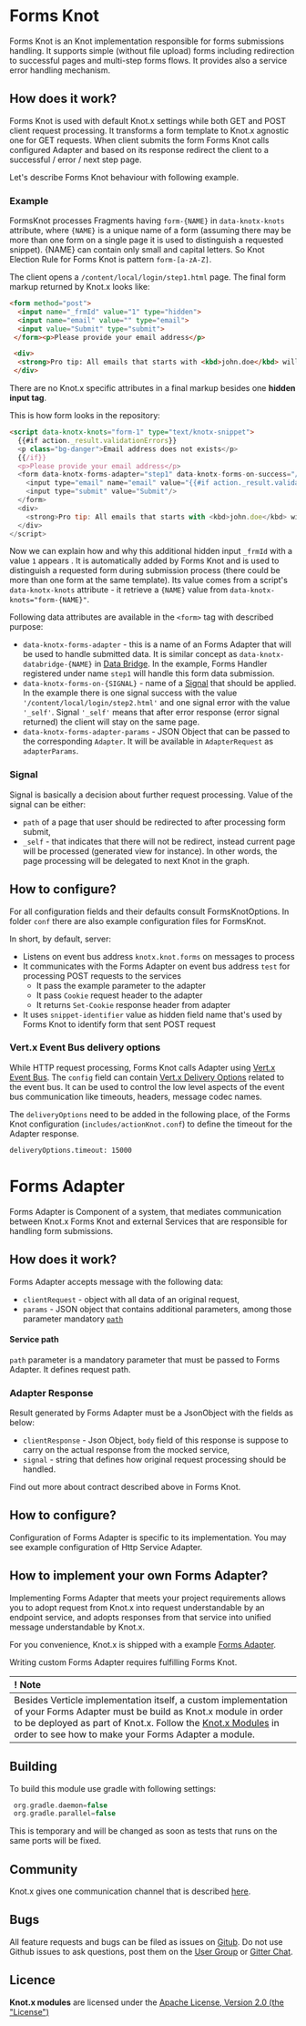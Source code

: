 # Forms Knot
Forms Knot is an Knot implementation responsible for forms submissions handling. It supports
simple (without file upload) forms including redirection to successful pages and multi-step forms flows.
It provides also a service error handling mechanism.

## How does it work?
Forms Knot is used with default Knot.x settings while both GET and POST client request processing.
It transforms a form template to Knot.x agnostic one for GET requests. When client submits the form
Forms Knot calls configured Adapter and based on its response redirect the client to a
successful / error / next step page.

Let's describe Forms Knot behaviour with following example.

### Example
FormsKnot processes Fragments having `form-{NAME}` in `data-knotx-knots` attribute,
where `{NAME}` is a unique name of a form (assuming there may be more than one form on a single page
it is used to distinguish a requested snippet). {NAME} can contain only small and capital letters. So
Knot Election Rule for Forms Knot is pattern `form-[a-zA-Z]`.

The client opens a `/content/local/login/step1.html` page. The final form markup returned by Knot.x looks like:

```html
<form method="post">
  <input name="_frmId" value="1" type="hidden">
  <input name="email" value="" type="email">
  <input value="Submit" type="submit">
 </form><p>Please provide your email address</p>

 <div>
  <strong>Pro tip: All emails that starts with <kbd>john.doe</kbd> will be accepted.</strong>
 </div>
```

There are no Knot.x specific attributes in a final markup besides one **hidden input tag**.

This is how form looks in the repository:

```html
<script data-knotx-knots="form-1" type="text/knotx-snippet">
  {{#if action._result.validationErrors}}
  <p class="bg-danger">Email address does not exists</p>
  {{/if}}
  <p>Please provide your email address</p>
  <form data-knotx-forms-adapter="step1" data-knotx-forms-on-success="/content/local/login/step2.html" data-knotx-forms-on-error="_self" data-knotx-forms-adapter-params='{"myKey":"myValue"}' method="post">
    <input type="email" name="email" value="{{#if action._result.validationError}} {{action._result.form.email}} {{/if}}" />
    <input type="submit" value="Submit"/>
  </form>
  <div>
    <strong>Pro tip: All emails that starts with <kbd>john.doe</kbd> will be accepted.</strong>
  </div>
</script>
```

Now we can explain how and why this additional hidden input `_frmId` with a value `1` appears . It
is automatically added by Forms Knot and is used to distinguish a requested form during submission process
(there could be more than one form at the same template). Its value comes from a script's `data-knotx-knots`
attribute - it retrieve a `{NAME}` value from `data-knotx-knots="form-{NAME}"`.

Following data attributes are available in the `<form>` tag with described purpose:
- `data-knotx-forms-adapter` - this is a name of an Forms Adapter that will be used to handle submitted data.
It is similar concept as `data-knotx-databridge-{NAME}` in [Data Bridge](https://github.com/Knotx/knotx-data-bridge). In the example,
Forms Handler registered under name `step1` will handle this form data submission.
- `data-knotx-forms-on-{SIGNAL}` - name of a [Signal](#Signal) that should be applied. In the example
there is one signal success with the value `'/content/local/login/step2.html'` and one signal error
with the value `'_self'`. Signal `'_self'` means that after error response (error signal returned)
the client will stay on the same page.
- `data-knotx-forms-adapter-params` - JSON Object that can be passed to the corresponding `Adapter`. It will be
available in `AdapterRequest` as `adapterParams`. 


### Signal
Signal is basically a decision about further request processing. Value of the signal can be either:
- `path` of a page that user should be redirected to after processing form submit,
- `_self` - that indicates that there will not be redirect, instead current page will be processed (generated view for instance).
In other words, the page processing will be delegated to next Knot in the graph.

## How to configure?
For all configuration fields and their defaults consult FormsKnotOptions. 
In folder `conf` there are also example configuration files for FormsKnot.

In short, by default, server:
- Listens on event bus address `knotx.knot.forms` on messages to process
- It communicates with the Forms Adapter on event bus address `test` for processing POST requests to the services
  - It pass the example parameter to the adapter
  - It pass `Cookie` request header to the adapter
  - It returns `Set-Cookie` response header from adapter
- It uses `snippet-identifier` value as hidden field name that's used by Forms Knot to identify form that sent POST request

### Vert.x Event Bus delivery options

While HTTP request processing, Forms Knot calls Adapter using 
[Vert.x Event Bus](http://vertx.io/docs/apidocs/io/vertx/core/eventbus/EventBus.html). The `config` field can contain 
[Vert.x Delivery Options](http://vertx.io/docs/apidocs/io/vertx/core/eventbus/DeliveryOptions.html) related to the event 
bus. It can be used to control the low level aspects of the event bus communication like timeouts, headers, message 
codec names.

The `deliveryOptions` need to be added in the following place, of the Forms Knot configuration (`includes/actionKnot.conf`) to define the 
timeout for the Adapter response.
```hocon
deliveryOptions.timeout: 15000
```

# Forms Adapter
Forms Adapter is Component of a system, that mediates communication between Knot.x Forms Knot
and external Services that are responsible for handling form submissions.


## How does it work?
Forms Adapter accepts message with the following data:

- `clientRequest` - object with all data of an original request,
- `params` - JSON object that contains additional parameters, among those parameter mandatory 
[`path`](#service-path) 

#### Service path
`path` parameter is a mandatory parameter that must be passed to Forms Adapter. 
It defines request path.

### Adapter Response
Result generated by Forms Adapter must be a JsonObject with the fields as below:
- `clientResponse` - Json Object, `body` field of this response is suppose to carry on the actual 
response from the mocked service,
- `signal` - string that defines how original request processing should be handled.

Find out more about contract described above in Forms Knot.

## How to configure?
Configuration of Forms Adapter is specific to its implementation. You may see example configuration 
of Http Service Adapter.

## How to implement your own Forms Adapter?
Implementing Forms Adapter that meets your project requirements allows 
you to adopt request from Knot.x into request understandable by an endpoint service, and adopts 
responses from that service into unified message understandable by Knot.x.

For you convenience, Knot.x is shipped with a example [Forms Adapter](https://github.com/Knotx/knotx-example-project/tree/master/acme-action-adapter-http).

Writing custom Forms Adapter requires fulfilling Forms Knot.

| ! Note |
|:------ |
| Besides Verticle implementation itself, a custom implementation of your Forms Adapter must be build as Knot.x module in order to be deployed as part of Knot.x. Follow the [Knot.x Modules](https://github.com/Cognifide/knotx/wiki/KnotxModules) in order to see how to make your Forms Adapter a module. | 

## Building
To build this module use gradle with following settings:
```gradle
 org.gradle.daemon=false
 org.gradle.parallel=false
```
This is temporary and will be changed as soon as tests that runs on the same ports will be fixed.

## Community
Knot.x gives one communication channel that is described [here](https://github.com/Cognifide/knotx#community).

## Bugs
All feature requests and bugs can be filed as issues on [Gitub](https://github.com/Knotx/knotx-data-bridge/issues).
Do not use Github issues to ask questions, post them on the [User Group](https://groups.google.com/forum/#!forum/knotx) or [Gitter Chat](https://gitter.im/Knotx/Lobby).

## Licence
**Knot.x modules** are licensed under the [Apache License, Version 2.0 (the "License")](https://www.apache.org/licenses/LICENSE-2.0.txt)
